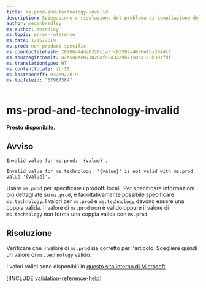 ```yaml
---
title: ms-prod-and-technology-invalid
description: Spiegazione e risoluzione del problema di compilazione della documentazione ms-prod-and-technology-invalid
author: meganbradley
ms.author: mbradley
ms.topic: error-reference
ms.date: 1/15/2019
ms.prod: non-product-specific
ms.openlocfilehash: 20706a44da0320c1a3fc85592a4636efba364dc7
ms.sourcegitcommit: 42e5a6ae071826afc2a32a9b7150ca113b39afdf
ms.translationtype: HT
ms.contentlocale: it-IT
ms.lasthandoff: 03/19/2019
ms.locfileid: "57987584"
---
```

# <a name="ms-prod-and-technology-invalid"></a>ms-prod-and-technology-invalid

**Presto disponibile.**

## <a name="warning"></a>Avviso

`Invalid value for ms.prod: '{value}'.`

`Invalid value for ms.technology: '{value}' is not valid with ms.prod value '{value}'.`

Usare `ms.prod` per specificare i prodotti locali. Per specificare informazioni più dettagliate su `ms.prod`, è facoltativamente possibile specificare `ms.technology`. I valori per `ms.prod` e `ms.technology` devono essere una coppia valida. Il valore di `ms.prod` non è valido oppure il valore di `ms.technology` non forma una coppia valida con `ms.prod`.

## <a name="resolution"></a>Risoluzione

Verificare che il valore di `ms.prod` sia corretto per l'articolo. Scegliere quindi un valore di `ms.technology` valido.

I valori validi sono disponibili in [questo sito interno di Microsoft](https://docsmetadatatool.azurewebsites.net/allowlists).

<!--make sure to add this file to your includes folder and verify the path-->
[!INCLUDE [validation-reference-help](includes/validation-reference-help.md)]
